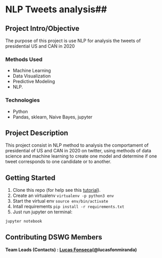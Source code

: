# NLP  Tweets analysis##


## Project Intro/Objective

The purpose of this project is use NLP for analysis the tweets of presidential US and CAN in 2020   

### Methods Used

* Machine Learning
* Data Visualization
* Predictive Modeling
* NLP.

### Technologies

* Python
* Pandas, sklearn, Naive Bayes, jupyter

## Project Description

This project consist in NLP method to analysis the comportament of presidential of US and CAN in 2020 on twitter, using methods of data science and machine learning to create one model and determine if one tweet corresponds to one candidate or to another.

## Getting Started

1. Clone this repo (for help see this [tutorial](https://help.github.com/articles/cloning-a-repository/)).
2. Create an virtualenv `virtualenv -p python3 env`
3. Start the virtual env `source env/bin/activate`
4. Intall requirements `pip install -r requirements.txt`
5. Just run jupyter on terminal:

```bash
jupyter notebook
```

## Contributing DSWG Members

**Team Leads (Contacts) : [Lucas Fonseca](https://github.com/lucasfonmiranda)(@lucasfonmiranda)**
